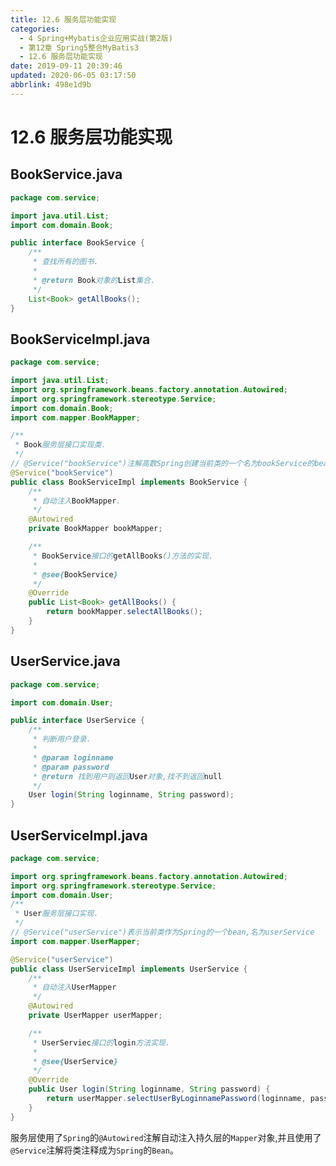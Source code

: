 ```yaml
---
title: 12.6 服务层功能实现
categories: 
  - 4 Spring+Mybatis企业应用实战(第2版)
  - 第12章 Spring5整合MyBatis3
  - 12.6 服务层功能实现
date: 2019-09-11 20:39:46
updated: 2020-06-05 03:17:50
abbrlink: 498e1d9b
---
```

# 12.6 服务层功能实现 #
## BookService.java ##
```java /MyBookApp/src/com/service/BookService.java
package com.service;

import java.util.List;
import com.domain.Book;

public interface BookService {
    /**
     * 查找所有的图书.
     * 
     * @return Book对象的List集合.
     */
    List<Book> getAllBooks();
}
```
## BookServiceImpl.java ##
```java /MyBookApp/src/com/service/BookServiceImpl.java
package com.service;

import java.util.List;
import org.springframework.beans.factory.annotation.Autowired;
import org.springframework.stereotype.Service;
import com.domain.Book;
import com.mapper.BookMapper;

/**
 * Book服务层接口实现类.
 */
// @Service("bookService")注解高数Spring创建当前类的一个名为bookService的bean.
@Service("bookService")
public class BookServiceImpl implements BookService {
    /**
     * 自动注入BookMapper.
     */
    @Autowired
    private BookMapper bookMapper;

    /**
     * BookService接口的getAllBooks()方法的实现.
     * 
     * @see{BookService}
     */
    @Override
    public List<Book> getAllBooks() {
        return bookMapper.selectAllBooks();
    }
}
```
## UserService.java ##
```java /MyBookApp/src/com/service/UserService.java
package com.service;

import com.domain.User;

public interface UserService {
    /**
     * 判断用户登录.
     * 
     * @param loginname
     * @param password
     * @return 找到用户则返回User对象,找不到返回null
     */
    User login(String loginname, String password);
}
```
## UserServiceImpl.java ##
```java /MyBookApp/src/com/service/UserServiceImpl.java
package com.service;

import org.springframework.beans.factory.annotation.Autowired;
import org.springframework.stereotype.Service;
import com.domain.User;
/**
 * User服务层接口实现.
 */
// @Service("userService")表示当前类作为Spring的一个bean,名为userService
import com.mapper.UserMapper;

@Service("userService")
public class UserServiceImpl implements UserService {
    /**
     * 自动注入UserMapper
     */
    @Autowired
    private UserMapper userMapper;

    /**
     * UserServiec接口的login方法实现.
     * 
     * @see{UserService}
     */
    @Override
    public User login(String loginname, String password) {
        return userMapper.selectUserByLoginnamePassword(loginname, password);
    }
}
```
服务层使用了`Spring`的`@Autowired`注解自动注入持久层的`Mapper`对象,并且使用了`@Service`注解将类注释成为`Spring`的`Bean`。
